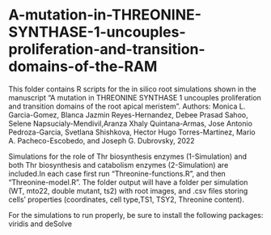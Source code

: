 # A-mutation-in-THREONINE-SYNTHASE-1-uncouples-proliferation-and-transition-domains-of-the-RAM
This folder contains R scripts for the in silico root simulations shown in the manuscript “A mutation in THREONINE SYNTHASE 1 uncouples proliferation and transition domains of the root apical meristem”. 
Authors: Monica L. Garcia-Gomez, Blanca Jazmin Reyes-Hernandez, Debee Prasad Sahoo, Selene Napsucialy-Mendivil,Aranza Xhaly Quintana-Armas, Jose Antonio Pedroza-Garcia, Svetlana Shishkova, Hector Hugo Torres-Martinez, Mario A. Pacheco-Escobedo, and Joseph G. Dubrovsky, 2022  

Simulations for the role of Thr biosynthesis enzymes (1-Simulation) and both Thr biosynthesis and catabolism enzymes (2-Simulation) are included.In each case first run “Threonine-functions.R”, and then “Threonine-model.R”.  The folder output will have a folder per simulation (WT, mto22, double mutant, ts2) with root images, and .csv files storing cells’ properties (coordinates, cell type,TS1, TSY2, Threonine content).  

For the simulations to run properly, be sure to install the following packages: viridis and deSolve
